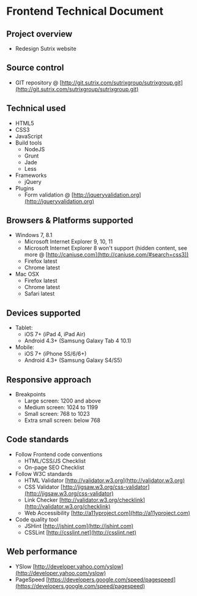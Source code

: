 Frontend Technical Document
===========================

## Project overview
  - Redesign Sutrix website

## Source control
  - GIT repository @ [http://git.sutrix.com/sutrixgroup/sutrixgroup.git](http://git.sutrix.com/sutrixgroup/sutrixgroup.git)

## Technical used
  - HTML5
  - CSS3
  - JavaScript
  - Build tools
    + NodeJS
    + Grunt
    + Jade
    + Less
  - Frameworks
    + jQuery
  - Plugins
    + Form validation @ [http://jqueryvalidation.org](http://jqueryvalidation.org)

## Browsers & Platforms supported
  - Windows 7, 8.1
    + Microsoft Internet Explorer 9, 10, 11
    + Microsoft Internet Explorer 8 won't support (hidden content, see more @ [http://caniuse.com](http://caniuse.com/#search=css3))
    + Firefox latest
    + Chrome latest
  - Mac OSX
    + Firefox latest
    + Chrome latest
    + Safari latest

## Devices supported
  - Tablet:
    + iOS 7+ (iPad 4, iPad Air)
    + Android 4.3+ (Samsung Galaxy Tab 4 10.1)
  - Mobile:
    + iOS 7+ (iPhone 5S/6/6+)
    + Android 4.3+ (Samsung Galaxy S4/S5)

## Responsive approach
  - Breakpoints
    + Large screen: 1200 and above
    + Medium screen: 1024 to 1199
    + Small screen: 768 to 1023
    + Extra small screen: below 768

## Code standards
  - Follow Frontend code conventions
    + HTML/CSS/JS Checklist
    + On-page SEO Checklist
  - Follow W3C standards
    + HTML Validator [http://validator.w3.org](http://validator.w3.org)
    + CSS Validator [http://jigsaw.w3.org/css-validator](http://jigsaw.w3.org/css-validator)
    + Link Checker [http://validator.w3.org/checklink](http://validator.w3.org/checklink)
    + Web Accessibility [http://a11yproject.com](http://a11yproject.com)
  - Code quality tool
    + JSHint [http://jshint.com](http://jshint.com)
    + CSSLint [http://csslint.net](http://csslint.net)

## Web performance
  - YSlow [http://developer.yahoo.com/yslow](http://developer.yahoo.com/yslow)
  - PageSpeed [https://developers.google.com/speed/pagespeed](https://developers.google.com/speed/pagespeed)

